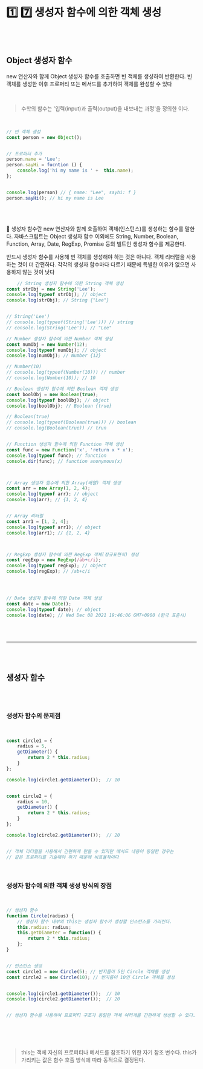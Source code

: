 # 1️⃣ 7️⃣️ 생성자 함수에 의한 객체 생성 

<br>
<br>


## Object 생성자 함수

new 연산자와 함께 Object 생성자 함수를 호출하면 빈 객체를 생성하여 반환한다. 빈 객체를 생성한 이후 프로퍼티 또는 메서드를 추가하여 객체를 완성할 수 있다

<br>

 > 수학의 함수는 '입력(input)과 출력(output)을 내보내는 과정'을 정의한 이다.

<br>

```javascript
// 빈 객체 생성
const person = new Object();


// 프로퍼티 추가
person.name = 'Lee';
person.sayHi = fucntion () {
	console.log('hi my name is ' +  this.name);
};


console.log(person) // { name: "Lee", sayhi: f }
person.sayHi(); // hi my name is Lee

```

<br>
<br>

📌  생성자 함수란 new 연산자와 함께 호출하여 객체(인스턴스)를 생성하는 함수를 말한다. 자바스크립트는 Object 생성자 함수 이외에도 String, Number, Boolean, Function, Array, Date, RegExp, Promise 등의 빌트인 생성자 함수를 제공한다.

반드시 생성자 함수를 사용해 빈 객체를 생성해야 하는 것은 아니다. 객체 리터럴을 사용하는 것이 더 간편하다.  각각의 생성자 함수마다 다르기 때문에 특별한 이유가 없으면 사용하지  않는 것이 낫다


```javascript
    // String 생성자 함수에 의한 String 객체 생성
const strObj = new String('Lee');
console.log(typeof strObj); // object
console.log(strObj); // String {"Lee"}


// String('Lee')
// console.log(typeof(String('Lee'))) // string
// console.log(String('Lee')); // "Lee"

// Number 생성자 함수에 의한 Number 객체 생성
const numObj = new Number(12);
console.log(typeof numObj); // object
console.log(numObj); // Number {12}

// Number(10)
// console.log(typeof(Number(10))) // number
// console.log(Number(10)); // 10

// Boolean 생성자 함수에 의한 Boolean 객체 생성
const boolObj = new Boolean(true);
console.log(typeof boolObj); // object
console.log(boolObj); // Boolean {true}

// Boolean(true)
// console.log(typeof(Boolean(true))) // boolean
// console.log(Boolean(true)) // trun


// Function 생성자 함수에 의한 Function 객체 생성
const func = new Function('x', 'return x * x');
console.log(typeof func); // function
console.dir(func); // function anonymous(x)



// Array 생성자 함수에 의한 Array(배열) 객체 생성
const arr = new Array(1, 2, 4);
console.log(typeof arr); // object
console.log(arr); // {1, 2, 4}


// Array 리터럴
const arr1 = [1, 2, 4];
console.log(typeof arr1); // object
console.log(arr1); // {1, 2, 4}



// RegExp 생성자 함수에 의한 RegExp 객체(정규표현식) 생성 
const regExp = new RegExp(/ab+c/i);
console.log(typeof regExp); // object
console.log(regExp); // /ab+c/i




// Date 생성자 함수에 의한 Date 객체 생성 
const date = new Date();
console.log(typeof date); // object
console.log(date); // Wed Dec 08 2021 19:46:06 GMT+0900 (한국 표준시)

```
<br>
<br>

***

<br>
<br>

## 생성자 함수

<br>
<br>

### 생성자 함수의 문제점 

<br>

```javascript
const circle1 = {
	radius = 5,
	getDiameter() {
		return 2 * this.radius;
	}
};

console.log(circle1.getDiameter());  // 10


const circle2 = {
	radius = 10,
	getDiameter() {
		return 2 * this.radius;
	}
};

console.log(circle2.getDiameter());  // 20


// 객체 리터럴을 사용해서 간편하게 만들 수 있지만 메서드 내용이 동일한 경우는
// 같은 프로퍼티를 기술해야 하기 때문에 비효율적이다
```

<br>

### 생성자 함수에 의한 객체 생성 방식의 장점

<br>

```javascript
// 생성자 함수
function Circle(radius) {
	// 생성자 함수 내부의 this는 생성자 함수가 생성할 인스턴스를 가리킨다.
	this.radius: radius;
	this.getDiameter = function() {
		return 2 * this.radius;
	};
}


// 인스턴스 생성
const circle1 = new Circle(5); // 반지름이 5인 Circle 객체를 생성
const circle2 = new Circle(10); // 반지름이 10인 Circle 객체를 생성


console.log(circle1.getDiameter());  // 10
console.log(circle2.getDiameter());  // 20


// 생성자 함수를 사용하여 프로퍼티 구조가 동일한 객체 여러개를 간편하게 생성할 수 있다.

```

<br>
<br>
<br>


> this는 객체 자신의 프로퍼티나 메서드를 참조하기 위한 자기 참조 변수다. this가 가리키는 값은 함수 호출 방식에 따라 동적으로 결정된다.